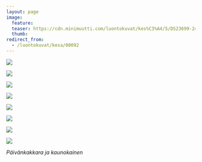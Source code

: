 ```yaml
---
layout: page
image:
  feature:
  teaser: https://cdn.minimuutti.com/luontokuvat/kes%C3%A4/5/DS23699-245px.jpg
  thumb:
redirect_from:
  - /luontokuvat/kesa/00092
---
```


![](https://cdn.minimuutti.com/luontokuvat/kes%C3%A4/9/DS34029-800px.jpg)

![](https://cdn.minimuutti.com/luontokuvat/kes%C3%A4/5/DS23579-800px.jpg)

![](https://cdn.minimuutti.com/luontokuvat/kes%C3%A4/8/DS33810-800px.jpg)

![](https://cdn.minimuutti.com/luontokuvat/kes%C3%A4/8/DS33814-800px.jpg)

![](https://cdn.minimuutti.com/luontokuvat/kes%C3%A4/8/DS33835-800px.jpg)

![](https://cdn.minimuutti.com/luontokuvat/kes%C3%A4/9/DS33769-800px.jpg)

![](https://cdn.minimuutti.com/luontokuvat/kes%C3%A4/9/DS33781-800px.jpg)

![](https://cdn.minimuutti.com/luontokuvat/kes%C3%A4/5/DS23699-800px.jpg)

*Päivänkakkara ja kaunokainen*